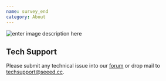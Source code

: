 ```yaml
---
name: survey_end
category: About
---
```


![enter image description here](https://raw.githubusercontent.com/SeeedDocument/Seeed-WiKi/master/docs/images/survey_end.png)

## Tech Support
Please submit any technical issue into our [forum](http://forum.seeedstudio.com/) or drop mail to techsupport@seeed.cc. 